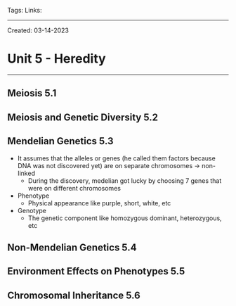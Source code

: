 Tags:
Links: 

---
Created: 03-14-2023
# Unit 5 - Heredity
---

## Meiosis 5.1

## Meiosis and Genetic Diversity 5.2

## Mendelian Genetics 5.3
- It assumes that the alleles or genes (he called them factors because DNA was not discovered yet) are on separate chromosomes → non-linked
	- During the discovery, medelian got lucky by choosing 7 genes that were on different chromosomes
- Phenotype
	- Physical appearance like purple, short, white, etc
- Genotype
	- The genetic component like homozygous dominant, heterozygous, etc
## Non-Mendelian Genetics 5.4

## Environment Effects on Phenotypes 5.5

## Chromosomal Inheritance 5.6
